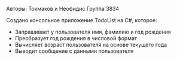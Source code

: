 Авторы: Токмаков и Неофидис
Группа 3834

Создано консольное приложение TodoList на C#, которое:
- Запрашивает у пользователя имя, фамилию и год рождения
- Преобразует год рождения в числовой формат
- Вычисляет возраст пользователя на основе текущего года
- Выводит сообщение с данными пользователя
